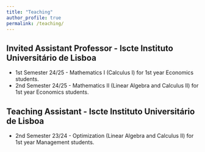 ```yaml
---
title: "Teaching"
author_profile: true
permalink: /teaching/
---
```


## Invited Assistant Professor - Iscte Instituto Universitário de Lisboa 
- 1st Semester 24/25 - Mathematics I (Calculus I) for 1st year Economics students.
- 2nd Semester 24/25 - Mathematics II (Linear Algebra and Calculus II) for 1st year Economics students.

## Teaching Assistant - Iscte Instituto Universitário de Lisboa 
- 2nd Semester 23/24 - Optimization (Linear Algebra and Calculus II) for 1st year Management students.
